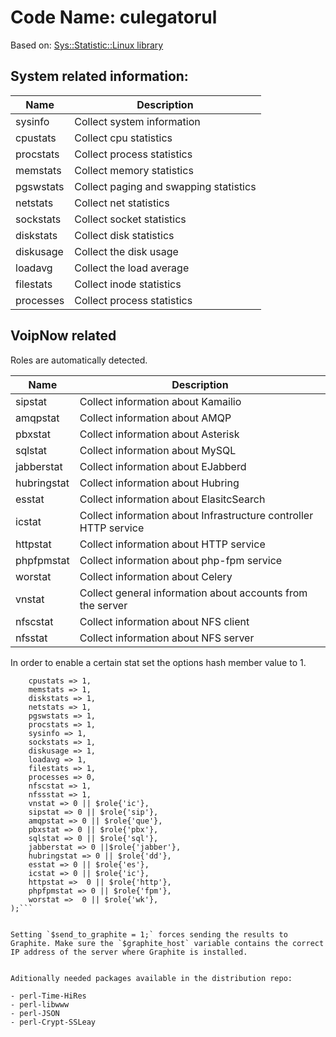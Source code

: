# Code Name: culegatorul
Based on: [Sys::Statistic::Linux library](http://search.cpan.org/~bloonix/Sys-Statistics-Linux/lib/Sys/Statistics/Linux.pm)


## System related information: 

|Name|Description|
|----|-----------|
|sysinfo|Collect system information|
|cpustats|Collect cpu statistics|
|procstats|Collect process statistics|
|memstats|Collect memory statistics|
|pgswstats|Collect paging and swapping statistics|
|netstats|Collect net statistics|
|sockstats|Collect socket statistics|
|diskstats|Collect disk statistics|
|diskusage|Collect the disk usage|
|loadavg|Collect the load average|
|filestats|Collect inode statistics|
|processes|Collect process statistics|

## VoipNow related 

Roles are automatically detected.

|Name|Description|
|----|-----------|
|sipstat|Collect information about Kamailio|
|amqpstat|Collect information about AMQP|
|pbxstat|Collect information about Asterisk|
|sqlstat|Collect information about MySQL|
|jabberstat|Collect information about EJabberd|
|hubringstat|Collect information about Hubring|
|esstat|Collect information about ElasitcSearch|
|icstat|Collect information about Infrastructure controller HTTP service|
|httpstat|Collect information about HTTP service|
|phpfpmstat|Collect information about php-fpm service|
|worstat|Collect information about Celery|
|vnstat|Collect general information about accounts from the server|
|nfscstat|Collect information about NFS client|
|nfsstat|Collect information about NFS server|

In order to enable a certain stat set the options hash member value to 1. 

```my %options = (
	cpustats => 1,
	memstats => 1,
	diskstats => 1,
	netstats => 1,
	pgswstats => 1,
	procstats => 1,
	sysinfo => 1,
	sockstats => 1,
	diskusage => 1,
	loadavg => 1,
	filestats => 1,
	processes => 0,
	nfscstat => 1,
	nfssstat => 1,
	vnstat => 0 || $role{'ic'},
	sipstat => 0 || $role{'sip'},
	amqpstat => 0 || $role{'que'},
	pbxstat => 0 || $role{'pbx'},
	sqlstat => 0 || $role{'sql'},
	jabberstat => 0 ||$role{'jabber'},
	hubringstat => 0 || $role{'dd'},
	esstat => 0 || $role{'es'},
	icstat => 0 || $role{'ic'},
	httpstat =>  0 || $role{'http'},
	phpfpmstat => 0 || $role{'fpm'},
	worstat =>  0 || $role{'wk'},
);```
 

Setting `$send_to_graphite = 1;` forces sending the results to Graphite. Make sure the `$graphite_host` variable contains the correct IP address of the server where Graphite is installed.


Aditionally needed packages available in the distribution repo:

- perl-Time-HiRes 
- perl-libwww 
- perl-JSON
- perl-Crypt-SSLeay


